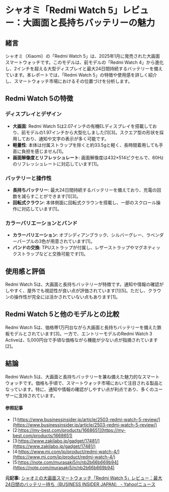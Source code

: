 # シャオミ「Redmi Watch 5」レビュー：大画面と長持ちバッテリーの魅力

## 緒言

シャオミ（Xiaomi）の「Redmi Watch 5」は、2025年1月に発売された大画面スマートウォッチです。このモデルは、前モデルの「Redmi Watch 4」から進化し、2インチを超える大型ディスプレイと最大24日間持続するバッテリーを備えています。本レポートでは、「Redmi Watch 5」の特徴や使用感を詳しく紹介し、スマートウォッチ市場におけるその位置づけを分析します。

## Redmi Watch 5の特徴

### ディスプレイとデザイン

- **大画面**: Redmi Watch 5は2.07インチの有機ELディスプレイを搭載しており、前モデルの1.97インチから大型化しました[1][3]。スクエア型の形状を採用しており、通知や文字の表示が多く可能です。
- **軽量性**: 本体は付属ストラップを除くと約33.5gと軽く、長時間着用しても手首に負担を感じません[1]。
- **画面解像度とリフレッシュレート**: 画面解像度は432×514ピクセルで、60Hzのリフレッシュレートに対応しています[1]。

### バッテリーと操作性

- **長持ちバッテリー**: 最大24日間持続するバッテリーを備えており、充電の回数を減らすことができます[1][3]。
- **回転式クラウン**: 本体側面に回転式クラウンを搭載し、一部のスクロール操作に対応しています[1]。

### カラーバリエーションとバンド

- **カラーバリエーション**: オブシディアンブラック、シルバーグレー、ラベンダーパープルの3色が用意されています[1]。
- **バンドの交換**: TPUストラップが付属し、レザーストラップやマグネティックストラップなどと交換可能です[1]。

## 使用感と評価

Redmi Watch 5は、大画面と長持ちバッテリーが特徴です。通知や情報の確認がしやすく、屋外でも視認性が良い点が評価されています[1][5]。ただし、クラウンの操作性が完全には活かされていない点もあります[1]。

## Redmi Watch 5と他のモデルとの比較

Redmi Watch 5は、価格帯1万円台ながら大画面と長持ちバッテリーを備えた鉄板モデルとされています[3]。一方で、エントリーモデルのRedmi Watch 3 Activeは、5,000円台で手頃な価格ながら機能が少ない点が指摘されています[2]。

## 結論

Redmi Watch 5は、大画面と長持ちバッテリーを兼ね備えた魅力的なスマートウォッチです。価格も手頃で、スマートウォッチ市場において注目される製品となっています。特に、通知や情報の確認がしやすい点が利点であり、多くのユーザーに支持されています。

#### 参照記事
- [1:https://www.businessinsider.jp/article/2503-redmi-watch-5-review/](https://www.businessinsider.jp/article/2503-redmi-watch-5-review/)
- [2:https://my-best.com/products/1668651](https://my-best.com/products/1668651)
- [3:https://www.zakilabo.jp/gadget/17481/](https://www.zakilabo.jp/gadget/17481/)
- [4:https://www.mi.com/jp/product/redmi-watch-4/](https://www.mi.com/jp/product/redmi-watch-4/)
- [5:https://note.com/murasaki5/n/nb2b66b669b94](https://note.com/murasaki5/n/nb2b66b669b94)


**元記事:** [シャオミの大画面スマートウォッチ「Redmi Watch 5」レビュー：最大24日間のバッテリー持ち（BUSINESS INSIDER JAPAN） - Yahoo!ニュース](https://news.yahoo.co.jp/articles/702efebd0af58942dc9c831de402b07da3e6986f?source=rss)